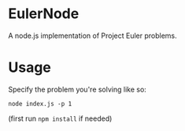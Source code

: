 # EulerNode

A node.js implementation of Project Euler problems.

# Usage

Specify the problem you're solving like so:

```
node index.js -p 1
```
(first run `npm install` if needed)